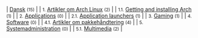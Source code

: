 | [Dansk](/index.php/Category:Dansk "Category:Dansk") <small>(15)</small> |
| <small>1.</small> [Artikler om Arch Linux](/index.php/Category:About_Arch_(Dansk) "Category:About Arch (Dansk)") <small>(2)</small> |
| <small>1.1.</small> [Getting and installing Arch](/index.php/Category:Getting_and_installing_Arch_(Dansk) "Category:Getting and installing Arch (Dansk)") <small>(1)</small> |
| <small>2.</small> [Applications](/index.php/Category:Applications_(Dansk) "Category:Applications (Dansk)") <small>(0)</small> |
| <small>2.1.</small> [Application launchers](/index.php/Category:Application_launchers_(Dansk) "Category:Application launchers (Dansk)") <small>(1)</small> |
| <small>3.</small> [Gaming](/index.php/Category:Gaming_(Dansk) "Category:Gaming (Dansk)") <small>(1)</small> |
| <small>4.</small> [Software](/index.php/Category:Software_(Dansk) "Category:Software (Dansk)") <small>(0)</small> |
| <small>4.1.</small> [Artikler om pakkehåndtering](/index.php/Category:Package_management_(Dansk) "Category:Package management (Dansk)") <small>(4)</small> |
| <small>5.</small> [Systemadministration](/index.php/Category:System_administration_(Dansk) "Category:System administration (Dansk)") <small>(0)</small> |
| <small>5.1.</small> [Multimedia](/index.php/Category:Multimedia_(Dansk) "Category:Multimedia (Dansk)") <small>(2)</small> |